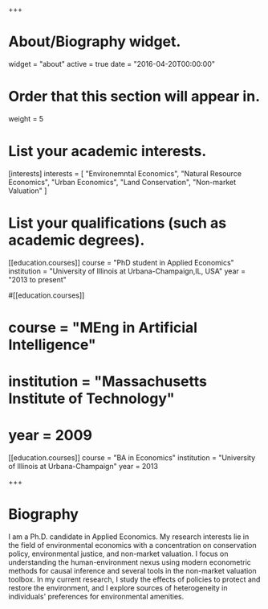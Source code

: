 +++
# About/Biography widget.
widget = "about"
active = true
date = "2016-04-20T00:00:00"

# Order that this section will appear in.
weight = 5

# List your academic interests.
[interests]
  interests = [
    "Environemntal Economics",
    "Natural Resource Economics",
    "Urban Economics",
    "Land Conservation",
    "Non-market Valuation"
  ]

# List your qualifications (such as academic degrees).
[[education.courses]]
  course = "PhD student in Applied Economics" 
  institution = "University of Illinois at Urbana-Champaign,IL, USA" 
  year = "2013 to present"

#[[education.courses]]
#  course = "MEng in Artificial Intelligence"
#  institution = "Massachusetts Institute of Technology"
#  year = 2009

[[education.courses]]
  course = "BA in Economics"
  institution = "University of Illinois at Urbana-Champaign"
  year = 2013
 
+++

# Biography
I am a Ph.D. candidate in Applied Economics. My research interests lie in the field of environmental economics with a concentration on conservation policy, environmental justice, and non-market valuation. I focus on understanding the human-environment nexus using modern econometric methods for causal inference and several tools in the non-market valuation toolbox. In my current research, I study the effects of policies to protect and restore the environment, and I explore sources of heterogeneity in individuals' preferences for environmental amenities. 

